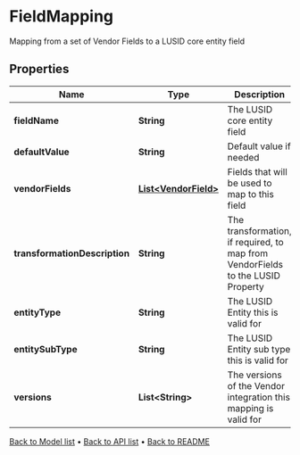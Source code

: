 

# FieldMapping

Mapping from a set of Vendor Fields to a LUSID core entity field

## Properties

| Name | Type | Description | Notes |
|------------ | ------------- | ------------- | -------------|
|**fieldName** | **String** | The LUSID core entity field |  |
|**defaultValue** | **String** | Default value if needed |  [optional] |
|**vendorFields** | [**List&lt;VendorField&gt;**](VendorField.md) | Fields that will be used to map to this field |  |
|**transformationDescription** | **String** | The transformation, if required, to map from VendorFields to the LUSID Property |  [optional] |
|**entityType** | **String** | The LUSID Entity this is valid for |  |
|**entitySubType** | **String** | The LUSID Entity sub type this is valid for |  [optional] |
|**versions** | **List&lt;String&gt;** | The versions of the Vendor integration this mapping is valid for |  |



[Back to Model list](../README.md#documentation-for-models) &#8226; [Back to API list](../README.md#documentation-for-api-endpoints) &#8226; [Back to README](../README.md)


